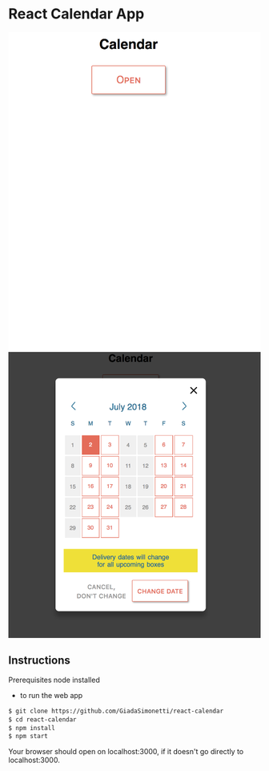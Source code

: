 # React Calendar App

![Modal close](./public/images/1.png?raw=true)
![Modal open](./public/images/2.png?raw=true)

## Instructions

Prerequisites
node installed

- to run the web app

```sh
$ git clone https://github.com/GiadaSimonetti/react-calendar
$ cd react-calendar
$ npm install
$ npm start
```
Your browser should open on localhost:3000, if it doesn't go directly to localhost:3000.
